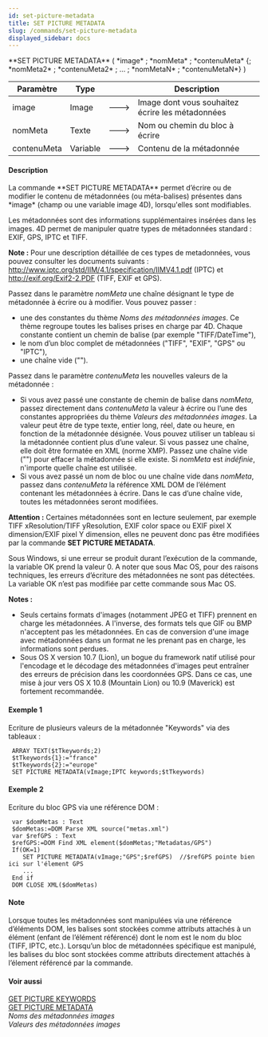 ```yaml
---
id: set-picture-metadata
title: SET PICTURE METADATA
slug: /commands/set-picture-metadata
displayed_sidebar: docs
---
```


<!--REF #_command_.SET PICTURE METADATA.Syntax-->**SET PICTURE METADATA** ( *image* ; *nomMeta* ; *contenuMeta* {; *nomMeta2* ; *contenuMeta2* ; ... ; *nomMetaN* ; *contenuMetaN*} )<!-- END REF-->
<!--REF #_command_.SET PICTURE METADATA.Params-->
| Paramètre | Type |  | Description |
| --- | --- | --- | --- |
| image | Image | &#x1F852; | Image dont vous souhaitez écrire les métadonnées |
| nomMeta | Texte | &#x1F852; | Nom ou chemin du bloc à écrire |
| contenuMeta | Variable | &#x1F852; | Contenu de la métadonnée |

<!-- END REF-->

#### Description 

<!--REF #_command_.SET PICTURE METADATA.Summary-->La commande **SET PICTURE METADATA** permet d’écrire ou de modifier le contenu de métadonnées (ou méta-balises) présentes dans *image* (champ ou une variable image 4D), lorsqu'elles sont modifiables.<!-- END REF-->

Les métadonnées sont des informations supplémentaires insérées dans les images. 4D permet de manipuler quatre types de métadonnées standard : EXIF, GPS, IPTC et TIFF. 

**Note :** Pour une description détaillée de ces types de metadonnées, vous pouvez consulter les documents suivants : <http://www.iptc.org/std/IIM/4.1/specification/IIMV4.1.pdf> (IPTC) et <http://exif.org/Exif2-2.PDF> (TIFF, EXIF et GPS). 

Passez dans le paramètre *nomMeta* une chaîne désignant le type de métadonnée à écrire ou à modifier. Vous pouvez passer :

* une des constantes du thème *Noms des métadonnées images*. Ce thème regroupe toutes les balises prises en charge par 4D. Chaque constante contient un chemin de balise (par exemple "TIFF/DateTime"),
* le nom d’un bloc complet de métadonnées ("TIFF", "EXIF", "GPS" ou "IPTC"),
* une chaîne vide ("").

Passez dans le paramètre *contenuMeta* les nouvelles valeurs de la métadonnée :

* Si vous avez passé une constante de chemin de balise dans *nomMeta*, passez directement dans *contenuMeta* la valeur à écrire ou l’une des constantes appropriées du thème *Valeurs des métadonnées images*. La valeur peut être de type texte, entier long, réel, date ou heure, en fonction de la métadonnée désignée. Vous pouvez utiliser un tableau si la métadonnée contient plus d’une valeur. Si vous passez une chaîne, elle doit être formatée en XML (norme XMP). Passez une chaîne vide ("") pour effacer la métadonnée si elle existe. Si *nomMeta* est *indéfinie*, n'importe quelle chaîne est utilisée.
* Si vous avez passé un nom de bloc ou une chaîne vide dans *nomMeta*, passez dans *contenuMeta* la référence XML DOM de l’élément contenant les métadonnées à écrire. Dans le cas d’une chaîne vide, toutes les métadonnées seront modifiées.

**Attention :** Certaines métadonnées sont en lecture seulement, par exemple TIFF xResolution/TIFF yResolution, EXIF color space ou EXIF pixel X dimension/EXIF pixel Y dimension, elles ne peuvent donc pas être modifiées par la commande **SET PICTURE METADATA**.

Sous Windows, si une erreur se produit durant l’exécution de la commande, la variable OK prend la valeur 0\. A noter que sous Mac OS, pour des raisons techniques, les erreurs d’écriture des métadonnées ne sont pas détectées. La variable OK n’est pas modifiée par cette commande sous Mac OS.

**Notes :**

* Seuls certains formats d'images (notamment JPEG et TIFF) prennent en charge les métadonnées. A l'inverse, des formats tels que GIF ou BMP n'acceptent pas les métadonnées. En cas de conversion d'une image avec métadonnées dans un format ne les prenant pas en charge, les informations sont perdues.
* Sous OS X version 10.7 (Lion), un bogue du framework natif utilisé pour l'encodage et le décodage des métadonnées d'images peut entraîner des erreurs de précision dans les coordonnées GPS. Dans ce cas, une mise à jour vers OS X 10.8 (Mountain Lion) ou 10.9 (Maverick) est fortement recommandée.

#### Exemple 1 

Ecriture de plusieurs valeurs de la métadonnée "Keywords" via des tableaux :

```4d
 ARRAY TEXT($tTkeywords;2)
 $tTkeywords{1}:="france"
 $tTkeywords{2}:="europe"
 SET PICTURE METADATA(vImage;IPTC keywords;$tTkeywords)
```

#### Exemple 2 

Ecriture du bloc GPS via une référence DOM :

```4d
 var $domMetas : Text
 $domMetas:=DOM Parse XML source("metas.xml")
 var $refGPS : Text
 $refGPS:=DOM Find XML element($domMetas;"Metadatas/GPS")
 If(OK=1)
    SET PICTURE METADATA(vImage;"GPS";$refGPS)  //$refGPS pointe bien ici sur l'élement GPS
    ...
 End if
 DOM CLOSE XML($domMetas)
```

#### Note 

Lorsque toutes les métadonnées sont manipulées via une référence d’éléments DOM, les balises sont stockées comme attributs attachés à un élément (enfant de l’élément référencé) dont le nom est le nom du bloc (TIFF, IPTC, etc.). Lorsqu’un bloc de métadonnées spécifique est manipulé, les balises du bloc sont stockées comme attributs directement attachés à l’élement référencé par la commande. 

#### Voir aussi 

[GET PICTURE KEYWORDS](get-picture-keywords.md)  
[GET PICTURE METADATA](get-picture-metadata.md)  
*Noms des métadonnées images*  
*Valeurs des métadonnées images*  